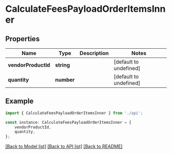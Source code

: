 # CalculateFeesPayloadOrderItemsInner


## Properties

Name | Type | Description | Notes
------------ | ------------- | ------------- | -------------
**vendorProductId** | **string** |  | [default to undefined]
**quantity** | **number** |  | [default to undefined]

## Example

```typescript
import { CalculateFeesPayloadOrderItemsInner } from './api';

const instance: CalculateFeesPayloadOrderItemsInner = {
    vendorProductId,
    quantity,
};
```

[[Back to Model list]](../README.md#documentation-for-models) [[Back to API list]](../README.md#documentation-for-api-endpoints) [[Back to README]](../README.md)
